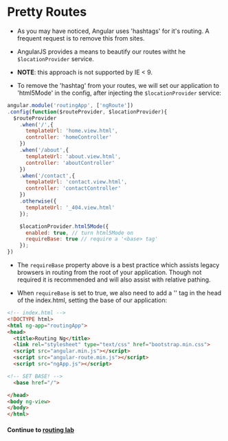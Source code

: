 # Pretty Routes
* As you may have noticed, Angular uses 'hashtags' for it's routing. A frequent request is to remove this from sites.
  
* AngularJS provides a means to beautify our routes witht he `$locationProvider` service.
  
* **NOTE**: this approach is not supported by IE < 9.
  
* To remove the 'hashtag' from your routes, we will set our application to 'html5Mode' in the config, after injecting the `$locationProvider` service:

```javascript
angular.module('routingApp', ['ngRoute'])
.config(function($routeProvider, $locationProvider){
  $routeProvider
    .when('/',{
      templateUrl: 'home.view.html',
      controller: 'homeController'
    })
    .when('/about',{
      templateUrl: 'about.view.html',
      controller: 'aboutController'
    })
    .when('/contact',{
      templateUrl: 'contact.view.html',
      controller: 'contactController'
    })
    .otherwise({
      templateUrl: '_404.view.html'
    });

    $locationProvider.html5Mode({
      enabled: true, // turn html5Mode on
      requireBase: true // require a '<base> tag'
    });
})
```
  
* The `requireBase` property above is a best practice which assists legacy browsers in routing from the root of your application. Though not required it is recommended and will also assist with relative pathing.
  
* When `requireBase` is set to true, we also need to add a '<base>' tag in the head of the index.html, setting the base of our application:
  
```html
<!-- index.html -->
<!DOCTYPE html>
<html ng-app="routingApp">
<head>
  <title>Routing Ng</title>
  <link rel="stylesheet" type="text/css" href="bootstrap.min.css">
  <script src="angular.min.js"></script>
  <script src="angular-route.min.js"></script>
  <script src="ngApp.js"></script>

<!-- SET BASE! -->
  <base href="/"> 

</head>
<body ng-view>
</body>
</html>
```

#### Continue to [routing lab](9_lab.md)